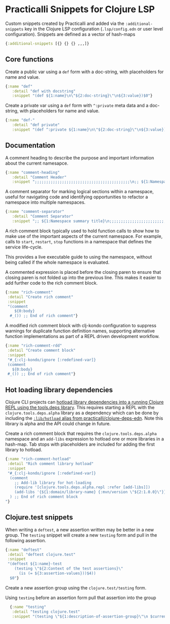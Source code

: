 # Practicalli Snippets for Clojure LSP

Custom snippets created by Practicalli and added via the `:additional-snippets` key in the Clojure LSP configuration (`.lsp/config.edn` or user level configuration).  Snippets are defined as a vector of hash-maps

```clojure
{:additional-snippets [{} {} {} ,,,]}
```

<!-- TODO: create a shared repository for Clojure LSP snippets -->


## Core functions

Create a public var using a `def` form with a doc-string, with placeholders for name and value.

```clojure
{:name "def"
   :detail "def with docstring"
   :snippet "(def ${1:name}\n\"${2:doc-string}\"\n${3:value})$0"}
```


Create a private var using a `def` form with `^:private` meta data and a doc-string, with placeholders for name and value.

```clojure
{:name "def-"
   :detail "def private"
   :snippet "(def ^:private ${1:name}\n\"${2:doc-string}\"\n${3:value})$0"}
```



## Documentation

A comment heading to describe the purpose and important information about the current namesapce.

```clojure
{:name "comment-heading"
   :detail "Comment Header"
   :snippet ";;;;;;;;;;;;;;;;;;;;;;;;;;;;;;;;;;;;;;;;;;\n;; ${1:Namespace summary title}\n ;;\n ;; ${2:Brief description}\n;;;;;;;;;;;;;;;;;;;;;;;;;;;;;;;;;;;;;;;;;;\n"}
```

A comment separator for marking logical sections within a namespace, useful for navigating code and identifying opportunities to refactor a namespace into multiple namespaces.

```clojure
{:name "comment-separator"
   :detail "Comment Separator"
   :snippet ";; ${1:Namespace summary title}\n;;;;;;;;;;;;;;;;;;;;;;;;;;;;;;;;;;;;;;;;;;\n"}
```

A rich comment block typically used to hold function calls to show how to make use of the important aspects of the current namespace.  For example, calls to `start`, `restart`, `stop` functions in a namespace that defines the service life-cycle.

This provides a live executable guide to using the namespace, without being called if the whole namespace is evaluated.

A commented expression is placed before the closing paren to ensure that closing paren is not folded up into the previous line.  This makes it easier to add further code to the rich comment block.

```clojure
{:name "rich-comment"
 :detail "Create rich comment"
 :snippet
 "(comment
    ${0:body}
  #_()) ;; End of rich comment"}
```

A modified rich comment block with clj-kondo configuration to suppress warnings for duplicate function definition names, supporting alternative function implementations as part of a REPL driven development workflow.

```clojure
{:name "rich-comment-rdd"
 :detail "Create comment block"
 :snippet
 "#_{:clj-kondo/ignore [:redefined-var]}
 (comment
   ${0:body}
 #_()) ;; End of rich comment"}
```


## Hot loading library dependencies

Clojure CLI projects can [hotload library dependencies into a running Clojure REPL using the tools.deps library](https://practical.li/clojure/alternative-tools/clojure-cli/hotload-libraries.html).  This requires starting a REPL with the `clojure.tools.deps.alpha` library as a dependency which can be done by including the [`:lib/hotload` alias from practicalli/clojure-deps-edn](https://github.com/practicalli/clojure-deps-edn#hotload-libraries-into-a-running-repl).  Note this library is alpha and the API could change in future.

Create a rich comment block that requires the `clojure.tools.deps.alpha` namespace and an `add-libs` expression to hotload one or more libraries in a hash-map.  Tab stops with placeholders are included for adding the first library to hotload.

```clojure
{:name "rich-comment-hotload"
 :detail "Rich comment library hotload"
 :snippet
 "#_{:clj-kondo/ignore [:redefined-var]}
  (comment
    ;; Add-lib library for hot-loading
    (require '[clojure.tools.deps.alpha.repl :refer [add-libs]])
    (add-libs '{${1:domain/library-name} {:mvn/version \"${2:1.0.0}\"}})
  ) ;; End of rich comment block
"}
```


## Clojure.test snippets

When writing a `deftest`, a new assertion written may be better in a new group.  The `testing` snippet will create a new `testing` form and pull in the following assertion.

```clojure
{:name "deftest"
 :detail "deftest clojure.test"
 :snippet
 "(deftest ${1:name}-test
    (testing \"${2:Context of the test assertions}\"
      (is (= ${3:assertion-values}))$4))
  $0"}
```

Create a new assertion group using the `clojure.test/testing` form.

Using `testing` before an assertion form pull that assertion into the group

```clojure
  {:name "testing"
   :detail "testing clojure.test"
   :snippet "(testing \"${1:description-of-assertion-group}\"\n $current-form$0)"}
```
